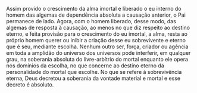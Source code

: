 ﻿Assim provido o crescimento da alma imortal e liberado o eu interno do homem das algemas de dependência absoluta a causação anterior, o Pai permanece de lado. Agora, com o homem liberado, desse modo, das algemas de resposta à causação, ao menos no que diz respeito ao destino eterno, e feita provisão para o crescimento do eu imortal, a alma, resta ao próprio homem querer ou inibir a criação desse eu sobrevivente e eterno que é seu, mediante escolha. Nenhum outro ser, força, criador ou agência em toda a amplidão do universo dos universos pode interferir, em qualquer grau, na soberania absoluta do livre-arbítrio do mortal enquanto ele opera nos domínios da escolha, no que concerne ao destino eterno da personalidade do mortal que escolhe. No que se refere à sobrevivência eterna, Deus decretou a soberania da vontade material e mortal e esse decreto é absoluto.<BR>